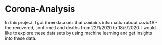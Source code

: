 # Corona-Analysis
In this project, I got three datasets that contains information about covid19 - the recovered, confirmed and deaths from 22/1/2020 to 18/6/2020. I would like to explore these data sets by using machine learning and get insights into these data.
